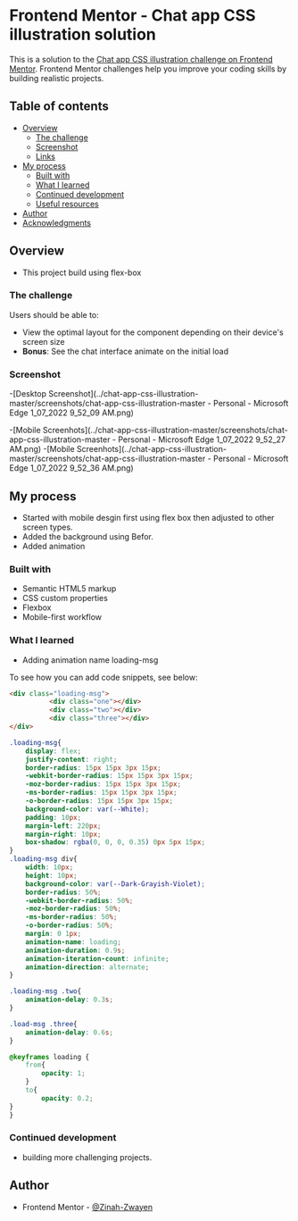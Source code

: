 # Frontend Mentor - Chat app CSS illustration solution

This is a solution to the [Chat app CSS illustration challenge on Frontend Mentor](https://www.frontendmentor.io/challenges/chat-app-css-illustration-O5auMkFqY). Frontend Mentor challenges help you improve your coding skills by building realistic projects. 

## Table of contents

- [Overview](#overview)
  - [The challenge](#the-challenge)
  - [Screenshot](#screenshot)
  - [Links](#links)
- [My process](#my-process)
  - [Built with](#built-with)
  - [What I learned](#what-i-learned)
  - [Continued development](#continued-development)
  - [Useful resources](#useful-resources)
- [Author](#author)
- [Acknowledgments](#acknowledgments)

## Overview
- This project build using flex-box 

### The challenge

Users should be able to:

- View the optimal layout for the component depending on their device's screen size
- **Bonus**: See the chat interface animate on the initial load

### Screenshot

-[Desktop Screenshot](../chat-app-css-illustration-master/screenshots/chat-app-css-illustration-master - Personal - Microsoft​ Edge 1_07_2022 9_52_09 AM.png)

-[Mobile Screenhots](../chat-app-css-illustration-master/screenshots/chat-app-css-illustration-master - Personal - Microsoft​ Edge 1_07_2022 9_52_27 AM.png)
-[Mobile Screenhots](../chat-app-css-illustration-master/screenshots/chat-app-css-illustration-master - Personal - Microsoft​ Edge 1_07_2022 9_52_36 AM.png)


## My process
- Started with mobile desgin first using flex box then adjusted to other screen types.
- Added the background using Befor.
- Added animation

### Built with

- Semantic HTML5 markup
- CSS custom properties
- Flexbox
- Mobile-first workflow


### What I learned

- Adding animation name loading-msg

To see how you can add code snippets, see below:

```html
<div class="loading-msg">
          <div class="one"></div>
          <div class="two"></div>
          <div class="three"></div>
</div>
```
```css
.loading-msg{
    display: flex;
    justify-content: right;
    border-radius: 15px 15px 3px 15px;
    -webkit-border-radius: 15px 15px 3px 15px;
    -moz-border-radius: 15px 15px 3px 15px;
    -ms-border-radius: 15px 15px 3px 15px;
    -o-border-radius: 15px 15px 3px 15px;
    background-color: var(--White);
    padding: 10px;
    margin-left: 220px;
    margin-right: 10px;
    box-shadow: rgba(0, 0, 0, 0.35) 0px 5px 15px;
}
.loading-msg div{
    width: 10px;
    height: 10px;
    background-color: var(--Dark-Grayish-Violet);
    border-radius: 50%;
    -webkit-border-radius: 50%;
    -moz-border-radius: 50%;
    -ms-border-radius: 50%;
    -o-border-radius: 50%;
    margin: 0 1px;
    animation-name: loading;
    animation-duration: 0.9s;
    animation-iteration-count: infinite;
    animation-direction: alternate;
}

.loading-msg .two{
    animation-delay: 0.3s;
}

.load-msg .three{
    animation-delay: 0.6s;
}

@keyframes loading {
    from{
        opacity: 1;
    }
    to{
        opacity: 0.2;
}
}
```

### Continued development

- building more challenging projects.


## Author

- Frontend Mentor - [@Zinah-Zwayen](https://www.frontendmentor.io/profile/Zinah-Zwayen)




